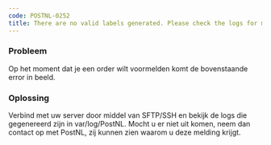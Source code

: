 ```yaml
---
code: POSTNL-0252
title: There are no valid labels generated. Please check the logs for more information
---
```

### Probleem
Op het moment dat je een order wilt voormelden komt de bovenstaande error in beeld.

### Oplossing
Verbind met uw server door middel van SFTP/SSH en bekijk de logs die gegenereerd zijn in var/log/PostNL. Mocht u er niet uit komen, neem dan contact op met PostNL, zij kunnen zien waarom u deze melding krijgt.
